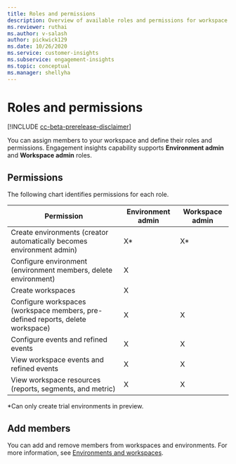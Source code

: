 ```yaml
---
title: Roles and permissions
description: Overview of available roles and permissions for workspace members. 
ms.reviewer: ruthai
ms.author: v-salash
author: pickwick129
ms.date: 10/26/2020
ms.service: customer-insights
ms.subservice: engagement-insights 
ms.topic: conceptual
ms.manager: shellyha
---
```


# Roles and permissions

[!INCLUDE [cc-beta-prerelease-disclaimer](includes/cc-beta-prerelease-disclaimer.md)]

You can assign members to your workspace and define their roles and permissions. Engagement insights capability supports **Environment admin** and **Workspace admin** roles.

## Permissions
  
The following chart identifies permissions for each role. 

| Permission | Environment admin | Workspace admin |
|--|--|--|
| Create environments (creator automatically becomes environment admin) | X* | X* |  |
| Configure environment (environment members, delete environment) | X |  |  |
| Create workspaces | X |  |  |
| Configure workspaces (workspace members, pre-defined reports, delete workspace) | X | X |  |
| Configure events and refined events | X | X |
| View workspace events and refined events | X | X |
| View workspace resources (reports, segments, and metric)| X | X |

*Can only create trial environments in preview. 

## Add members

You can add and remove members from workspaces and environments. For more information, see [Environments and workspaces](manage-environments-workspaces.md).
